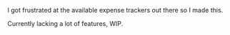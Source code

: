I got frustrated at the available expense trackers out there so I made this.

Currently lacking a lot of features, WIP.
